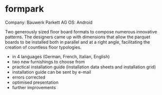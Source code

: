 formpark
========

Company: Bauwerk Parkett AG
OS: Android

Two generously sized floor board formats to compose numerous innovative patterns. The designers came up with dimensions that allow the parquet boards to be installed both in parallel and at a right angle, facilitating the creation of countless floor typologies.

- in 4 languages (German, French, Italian, English)
- two new furnishings to choose from
- practical installation guide (installation data sheets and installation grid) 
- installation guide can be sent by e-mail
- errors corrected
- optimised presentation
- further improvements
   


